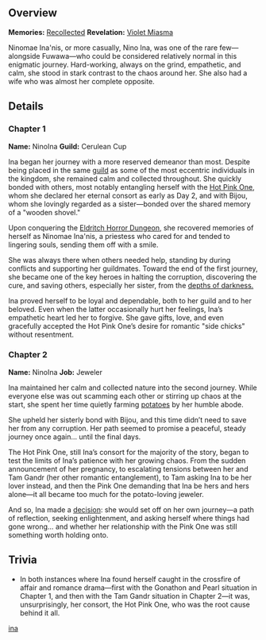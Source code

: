 <!-- title: Ninomae Ina'nis -->
<!-- quote: Potato... Po-ta-to -->
<!-- chapters: -1 -->
<!-- images: (Ina's Chapter 1 Profile), (Ina, along with Shiori, activating their Revelation), (Recollection - Ninomae Ina'nis), (Ina's Chapter 2 Profile), (Ina in Chapter 2's Ending)  -->
<!-- model: false -->

## Overview

**Memories:** [Recollected](https://youtu.be/QE5Ow4L1Zt8)
**Revelation:** [Violet Miasma](#entry:violet-miasma-entry)

Ninomae Ina'nis, or more casually, Nino Ina, was one of the rare few—alongside Fuwawa—who could be considered relatively normal in this enigmatic journey. Hard-working, always on the grind, empathetic, and calm, she stood in stark contrast to the chaos around her. She also had a wife who was almost her complete opposite.

## Details

### Chapter 1

**Name:** NinoIna
**Guild:** Cerulean Cup

Ina began her journey with a more reserved demeanor than most. Despite being placed in the same [guild](#entry:guilds-entry) as some of the most eccentric individuals in the kingdom, she remained calm and collected throughout. She quickly bonded with others, most notably entangling herself with the [Hot Pink One](#entry:irys-entry), whom she declared her eternal consort as early as Day 2, and with Bijou, whom she lovingly regarded as a sister—bonded over the shared memory of a "wooden shovel."

Upon conquering the [Eldritch Horror Dungeon](#entry:eldritch-horro-dungeon-entry), she recovered memories of herself as Ninomae Ina'nis, a priestess who cared for and tended to lingering souls, sending them off with a smile.

She was always there when others needed help, standing by during conflicts and supporting her guildmates. Toward the end of the first journey, she became one of the key heroes in halting the corruption, discovering the cure, and saving others, especially her sister, from the [depths of darkness.](https://www.youtube.com/live/NdWqpuyH0Zg?feature=shared&t=4490)

Ina proved herself to be loyal and dependable, both to her guild and to her beloved. Even when the latter occasionally hurt her feelings, Ina’s empathetic heart led her to forgive. She gave gifts, love, and even gracefully accepted the Hot Pink One’s desire for romantic "side chicks" without resentment.

### Chapter 2

**Name:** NinoIna
**Job:** Jeweler

Ina maintained her calm and collected nature into the second journey. While everyone else was out scamming each other or stirring up chaos at the start, she spent her time quietly farming [potatoes](https://www.youtube.com/live/BkJIFGhpKIY?si=TOOasp2g_o_oVHFp&t=6891) by her humble abode.

She upheld her sisterly bond with Bijou, and this time didn’t need to save her from any corruption. Her path seemed to promise a peaceful, steady journey once again… until the final days.

The Hot Pink One, still Ina’s consort for the majority of the story, began to test the limits of Ina’s patience with her growing chaos. From the sudden announcement of her pregnancy, to escalating tensions between her and Tam Gandr (her other romantic entanglement), to Tam asking Ina to be her lover instead, and then the Pink One demanding that Ina be hers and hers alone—it all became too much for the potato-loving jeweler.

And so, Ina made a [decision](https://www.youtube.com/live/PoM6ETBlOVY?t=723): she would set off on her own journey—a path of reflection, seeking enlightenment, and asking herself where things had gone wrong… and whether her relationship with the Pink One was still something worth holding onto.

## Trivia

- In both instances where Ina found herself caught in the crossfire of affair and romance drama—first with the Gonathon and Pearl situation in Chapter 1, and then with the Tam Gandr situation in Chapter 2—it was, unsurprisingly, her consort, the Hot Pink One, who was the root cause behind it all.

[ina](#easter:easter-ina)
